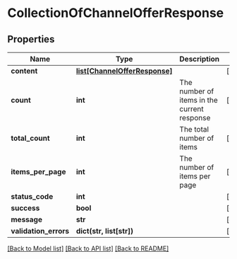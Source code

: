 # CollectionOfChannelOfferResponse

## Properties
Name | Type | Description | Notes
------------ | ------------- | ------------- | -------------
**content** | [**list[ChannelOfferResponse]**](ChannelOfferResponse.md) |  | [optional] 
**count** | **int** | The number of items in the current response | [optional] 
**total_count** | **int** | The total number of items | [optional] 
**items_per_page** | **int** | The number of items per page | [optional] 
**status_code** | **int** |  | [optional] 
**success** | **bool** |  | [optional] 
**message** | **str** |  | [optional] 
**validation_errors** | **dict(str, list[str])** |  | [optional] 

[[Back to Model list]](../README.md#documentation-for-models) [[Back to API list]](../README.md#documentation-for-api-endpoints) [[Back to README]](../README.md)


